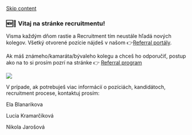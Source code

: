 [Skip content](chrome-extension://pcmpcfapbekmbjjkdalcgopdkipoggdi/#widget_1)

### 🆕👨 **Vitaj na stránke recruitmentu!**

Visma každým dňom rastie a Recruitment tím neustále hľadá nových kolegov. Všetký otvorené pozície nájdeš v našom 👉[Referral portály](https://referral.visma-apps.sk/).

Ak máš známeho/kamaráta/bývaleho kolegu a chceš ho odporučiť, postup ako na to si prosím pozrí na stránke 👉 [Referral program](chrome-extension://pcmpcfapbekmbjjkdalcgopdkipoggdi/pages/1h43hlt5l5metqsbqt/Referralprogram/1h6begpeg11vngocg9)

![](chrome-extension://pcmpcfapbekmbjjkdalcgopdkipoggdi/api/images/image/458faaec-d19c-4b76-978f-be0f449ccc3e/md)

V prípade, ak potrebuješ viac informácií o pozíciách, kandidátoch, recruitment procese, kontaktuj prosím:

Ela Blanarikova

Lucia Kramarčíková

Nikola Jarošová